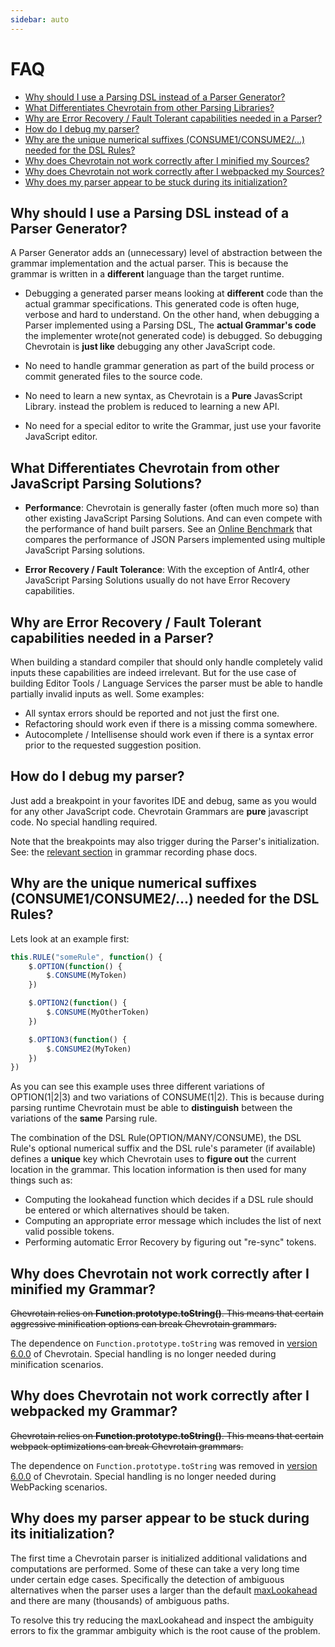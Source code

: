 ```yaml
---
sidebar: auto
---
```


# FAQ

-   [Why should I use a Parsing DSL instead of a Parser Generator?](#VS_GENERATORS)
-   [What Differentiates Chevrotain from other Parsing Libraries?](#VS_OTHERS)
-   [Why are Error Recovery / Fault Tolerant capabilities needed in a Parser?](#WHY_ERROR_RECOVERY)
-   [How do I debug my parser?](#DEBUGGING)
-   [Why are the unique numerical suffixes (CONSUME1/CONSUME2/...) needed for the DSL Rules?](#NUMERICAL_SUFFIXES)
-   [Why does Chevrotain not work correctly after I minified my Sources?](#MINIFIED)
-   [Why does Chevrotain not work correctly after I webpacked my Sources?](#WEBPACK)
-   [Why does my parser appear to be stuck during its initialization?](#STUCK_AMBIGUITY)

## Why should I use a Parsing DSL instead of a Parser Generator?

A Parser Generator adds an (unnecessary) level of abstraction between the grammar implementation and the actual parser.
This is because the grammar is written in a **different** language than the target runtime.

-   Debugging a generated parser means looking at **different** code than the actual grammar specifications.
    This generated code is often huge, verbose and hard to understand. On the other hand, when debugging a Parser
    implemented using a Parsing DSL, The **actual Grammar's code** the implementer wrote(not generated code) is debugged.
    So debugging Chevrotain is **just like** debugging any other JavaScript code.

-   No need to handle grammar generation as part of the build process or commit generated files to the source code.

-   No need to learn a new syntax, as Chevrotain is a **Pure** JavasScript Library. instead the problem is reduced to learning a new API.

-   No need for a special editor to write the Grammar, just use your favorite JavaScript editor.

## What Differentiates Chevrotain from other JavaScript Parsing Solutions?

-   **Performance**: Chevrotain is generally faster (often much more so) than other existing JavaScript Parsing Solutions.
    And can even compete with the performance of hand built parsers.
    See an [Online Benchmark](https://sap.github.io/chevrotain/performance/) that compares the performance of JSON Parsers implemented using multiple JavaScript Parsing solutions.

-   **Error Recovery / Fault Tolerance**: With the exception of Antlr4, other JavaScript Parsing Solutions usually do not have Error Recovery capabilities.

## Why are Error Recovery / Fault Tolerant capabilities needed in a Parser?

When building a standard compiler that should only handle completely valid inputs these capabilities are indeed irrelevant.
But for the use case of building Editor Tools / Language Services the parser must be able to handle partially invalid inputs as well.
Some examples:

-   All syntax errors should be reported and not just the first one.
-   Refactoring should work even if there is a missing comma somewhere.
-   Autocomplete / Intellisense should work even if there is a syntax error prior to the requested suggestion position.

## How do I debug my parser?

Just add a breakpoint in your favorites IDE and debug, same as you would for any other JavaScript code.
Chevrotain Grammars are **pure** javascript code. No special handling required.

Note that the breakpoints may also trigger during the Parser's initialization.
See: the [relevant section](./guide/internals.md#debugging-implications) in grammar recording phase docs.

## Why are the unique numerical suffixes (CONSUME1/CONSUME2/...) needed for the DSL Rules?

Lets look at an example first:

```javascript
this.RULE("someRule", function() {
    $.OPTION(function() {
        $.CONSUME(MyToken)
    })

    $.OPTION2(function() {
        $.CONSUME(MyOtherToken)
    })

    $.OPTION3(function() {
        $.CONSUME2(MyToken)
    })
})
```

As you can see this example uses three different variations of OPTION(1|2|3) and two variations of CONSUME(1|2).
This is because during parsing runtime Chevrotain must be able to **distinguish** between the variations of the **same** Parsing rule.

The combination of the DSL Rule(OPTION/MANY/CONSUME), the DSL Rule's optional numerical suffix and the DSL rule's parameter (if available)
defines a **unique** key which Chevrotain uses to **figure out** the current location in the grammar. This location information is then
used for many things such as:

-   Computing the lookahead function which decides if a DSL rule should be entered or which alternatives should be taken.
-   Computing an appropriate error message which includes the list of next valid possible tokens.
-   Performing automatic Error Recovery by figuring out "re-sync" tokens.

## Why does Chevrotain not work correctly after I minified my Grammar?

~~Chevrotain relies on **Function.prototype.toString()**.
This means that certain aggressive minification options can break Chevrotain grammars.~~

The dependence on `Function.prototype.toString` was removed in
[version 6.0.0](http://sap.github.io/chevrotain/docs/changes/CHANGELOG.html#TODO-ADD-LINK) of Chevrotain.
Special handling is no longer needed during minification scenarios.

## Why does Chevrotain not work correctly after I webpacked my Grammar?

~~Chevrotain relies on **Function.prototype.toString()**.
This means that certain webpack optimizations can break Chevrotain grammars.~~

The dependence on `Function.prototype.toString` was removed in
[version 6.0.0](http://sap.github.io/chevrotain/docs/changes/CHANGELOG.html#TODO-ADD-LINK) of Chevrotain.
Special handling is no longer needed during WebPacking scenarios.

## Why does my parser appear to be stuck during its initialization?

The first time a Chevrotain parser is initialized additional validations and computations are performed.
Some of these can take a very long time under certain edge cases. Specifically the detection of ambiguous alternatives
when the parser uses a larger than the default [maxLookahead](https://sap.github.io/chevrotain/documentation/5_0_0/interfaces/iparserconfig.html#maxlookahead)
and there are many (thousands) of ambiguous paths.

To resolve this try reducing the maxLookahead and inspect the ambiguity errors to fix
the grammar ambiguity which is the root cause of the problem.
